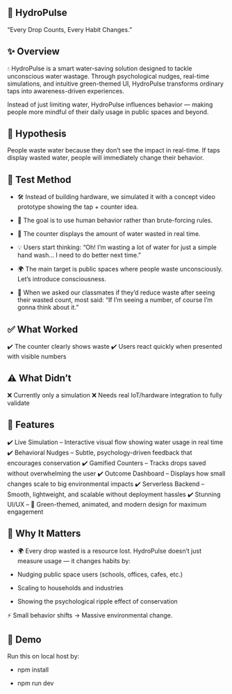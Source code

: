 ## 🌊 HydroPulse

“Every Drop Counts, Every Habit Changes.”


## ✨ Overview

💧 HydroPulse is a smart water-saving solution designed to tackle unconscious water wastage.
Through psychological nudges, real-time simulations, and intuitive green-themed UI, HydroPulse transforms ordinary taps into awareness-driven experiences.

Instead of just limiting water, HydroPulse influences behavior — making people more mindful of their daily usage in public spaces and beyond.

## 🧪 Hypothesis

People waste water because they don’t see the impact in real-time.
If taps display wasted water, people will immediately change their behavior.

## 🔬 Test Method

- 🛠️ Instead of building hardware, we simulated it with a concept video prototype showing the tap + counter idea.

- 🎯 The goal is to use human behavior rather than brute-forcing rules.

- 🔢 The counter displays the amount of water wasted in real time.

- 💡 Users start thinking: “Oh! I’m wasting a lot of water for just a simple hand wash… I need to do better next time.”

- 🌍 The main target is public spaces where people waste unconsciously. Let’s introduce consciousness.

- 👥 When we asked our classmates if they’d reduce waste after seeing their wasted count, most said:
“If I’m seeing a number, of course I’m gonna think about it.”

## ✅ What Worked

✔️ The counter clearly shows waste
✔️ Users react quickly when presented with visible numbers

## ⚠️ What Didn’t

❌ Currently only a simulation
❌ Needs real IoT/hardware integration to fully validate

## 🚀 Features

✔️ Live Simulation – Interactive visual flow showing water usage in real time
✔️ Behavioral Nudges – Subtle, psychology-driven feedback that encourages conservation
✔️ Gamified Counters – Tracks drops saved without overwhelming the user
✔️ Outcome Dashboard – Displays how small changes scale to big environmental impacts
✔️ Serverless Backend – Smooth, lightweight, and scalable without deployment hassles
✔️ Stunning UI/UX – 🌿 Green-themed, animated, and modern design for maximum engagement

## 🧠 Why It Matters

- 🌍 Every drop wasted is a resource lost. HydroPulse doesn’t just measure usage —
it changes habits by:

- Nudging public space users (schools, offices, cafes, etc.)

- Scaling to households and industries

- Showing the psychological ripple effect of conservation

⚡ Small behavior shifts → Massive environmental change.

## 🎥 Demo

Run this on local host by:
- npm install
  
- npm run dev
